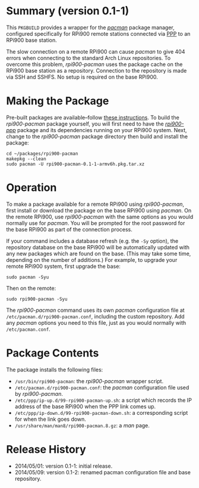 Summary (version 0.1-1)
=========================

This `PKGBUILD` provides a wrapper for the [*pacman*](https://wiki.archlinux.org/index.php/pacman) package manager, configured specifically for RPi900 remote stations connected via [PPP](../rpi900-ppp/) to an RPi900 base station.

The slow connection on a remote RPi900 can cause *pacman* to give 404 errors when connecting to the standard Arch Linux repositories. To overcome this problem, *rpi900-pacman* uses the package cache on the RPi900 base station as a repository. Connection to the repository is made via SSH and SSHFS.  No setup is required on the base RPi900.

Making the Package
==================

Pre-built packages are available&ndash;follow [these instructions](../#package-repository). To build the *rpi900-pacman* package yourself, you will first need to have the [*rpi900-ppp*](../rpi900-ppp/) package and its dependencies running on your RPi900 system. Next, change to the *rpi900-pacman* package directory then build and install the package:

    cd ~/packages/rpi900-pacman
    makepkg --clean
    sudo pacman -U rpi900-pacman-0.1-1-armv6h.pkg.tar.xz

Operation
=========

To make a package available for a remote RPi900 using *rpi900-pacman*, first install or download the package on the base RPi900 using *pacman*. On the remote RPi900, use *rpi900-pacman* with the same options as you would normally use for *pacman*. You will be prompted for the root password for the base RPi900 as part of the connection process.

If your command includes a database refresh (e.g. the `-Sy` option), the repository database on the base RPi900 will be automatically updated with any new packages which are found on the base. (This may take some time, depending on the number of additions.) For example, to upgrade your remote RPi900 system, first upgrade the base:

    sudo pacman -Syu

Then on the remote:

    sudo rpi900-pacman -Syu

The *rpi900-pacman* command uses its own *pacman* configuration file at `/etc/pacman.d/rpi900-pacman.conf`, including the custom repository. Add any *pacman* options you need to this file, just as you would normally with `/etc/pacman.conf`.

Package Contents
================

The package installs the following files:

* `/usr/bin/rpi900-pacman`: the *rpi900-pacman* wrapper script.
* `/etc/pacman.d/rpi900-pacman.conf`: the *pacman* configuration file used by *rpi900-pacman*.
* `/etc/ppp/ip-up.d/99-rpi900-pacman-up.sh`: a script which records the IP address of the base RPi900 when the PPP link comes up.
* `/etc/ppp/ip-down.d/99-rpi900-pacman-down.sh`: a corresponding script for when the link goes down.
* `/usr/share/man/man8/rpi900-pacman.8.gz`: a *man* page.

Release History
===============

* 2014/05/01: version 0.1-1: initial release.
* 2014/05/09: version 0.1-2: renamed pacman configuration file and base repository.
